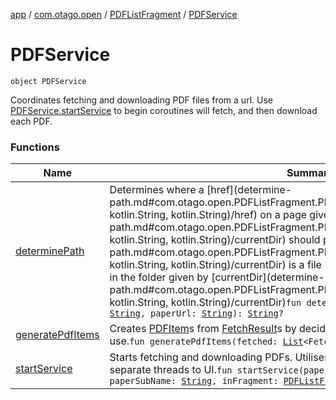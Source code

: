 [app](../../../index.md) / [com.otago.open](../../index.md) / [PDFListFragment](../index.md) / [PDFService](./index.md)

# PDFService

`object PDFService`

Coordinates fetching and downloading PDF files from a url.
Use [PDFService.startService](start-service.md) to begin coroutines will fetch,
and then download each PDF.

### Functions

| Name | Summary |
|---|---|
| [determinePath](determine-path.md) | Determines where a [href](determine-path.md#com.otago.open.PDFListFragment.PDFService$determinePath(kotlin.String, kotlin.String, kotlin.String)/href) on a page given by [currentDir](determine-path.md#com.otago.open.PDFListFragment.PDFService$determinePath(kotlin.String, kotlin.String, kotlin.String)/currentDir) should point, if [currentDir](determine-path.md#com.otago.open.PDFListFragment.PDFService$determinePath(kotlin.String, kotlin.String, kotlin.String)/currentDir) is a file (i.e. no forward slash), otherwise when in the folder given by [currentDir](determine-path.md#com.otago.open.PDFListFragment.PDFService$determinePath(kotlin.String, kotlin.String, kotlin.String)/currentDir)`fun determinePath(currentDir: `[`String`](https://kotlinlang.org/api/latest/jvm/stdlib/kotlin/-string/index.html)`, href: `[`String`](https://kotlinlang.org/api/latest/jvm/stdlib/kotlin/-string/index.html)`, paperUrl: `[`String`](https://kotlinlang.org/api/latest/jvm/stdlib/kotlin/-string/index.html)`): `[`String`](https://kotlinlang.org/api/latest/jvm/stdlib/kotlin/-string/index.html)`?` |
| [generatePdfItems](generate-pdf-items.md) | Creates [PDFItem](../../-p-d-f-item/index.md)s from [FetchResult](../-fetch-result/index.md)s by deciding on the pretty name and the icon to use.`fun generatePdfItems(fetched: `[`List`](https://kotlinlang.org/api/latest/jvm/stdlib/kotlin.collections/-list/index.html)`<FetchResult>): `[`List`](https://kotlinlang.org/api/latest/jvm/stdlib/kotlin.collections/-list/index.html)`<`[`PDFItem`](../../-p-d-f-item/index.md)`>` |
| [startService](start-service.md) | Starts fetching and downloading PDFs. Utilises coroutines to run networking on a separate threads to UI.`fun startService(paperFolder: `[`String`](https://kotlinlang.org/api/latest/jvm/stdlib/kotlin/-string/index.html)`, paperUrl: `[`String`](https://kotlinlang.org/api/latest/jvm/stdlib/kotlin/-string/index.html)`, paperSubName: `[`String`](https://kotlinlang.org/api/latest/jvm/stdlib/kotlin/-string/index.html)`, inFragment: `[`PDFListFragment`](../index.md)`, doFolders: `[`Boolean`](https://kotlinlang.org/api/latest/jvm/stdlib/kotlin/-boolean/index.html)`): `[`Unit`](https://kotlinlang.org/api/latest/jvm/stdlib/kotlin/-unit/index.html) |
